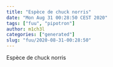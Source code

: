 ```yaml
---
title: "Espèce de chuck norris"
date: "Mon Aug 31 00:28:50 CEST 2020"
tags: ["fuu", "pipotron"]
author: m1ch3l
categories: ["generated"]
slug: "fuu/2020-08-31-00:28:50"
---
```


Espèce de chuck norris
